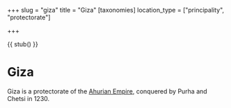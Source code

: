 +++
slug = "giza"
title = "Giza"
[taxonomies]
location_type = ["principality", "protectorate"]

+++

{{ stub() }}

# Giza

Giza is a protectorate of the [Ahurian Empire](@/locations/ahuria.md), conquered
by Purha and Chetsi in 1230.  